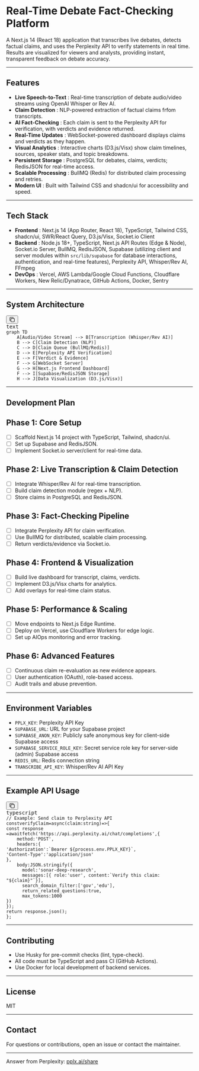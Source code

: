 # Real-Time Debate Fact-Checking Platform

A Next.js 14 (React 18) application that transcribes live debates, detects factual claims, and uses the Perplexity API to verify statements in real time. Results are visualized for viewers and analysts, providing instant, transparent feedback on debate accuracy.

---

## Features

- **Live Speech-to-Text** : Real-time transcription of debate audio/video streams using OpenAI Whisper or Rev AI.
- **Claim Detection** : NLP-powered extraction of factual claims frfom transcripts.
- **AI Fact-Checking** : Each claim is sent to the Perplexity API for verification, with verdicts and evidence returned.
- **Real-Time Updates** : WebSocket-powered dashboard displays claims and verdicts as they happen.
- **Visual Analytics** : Interactive charts (D3.js/Visx) show claim timelines, sources, speaker stats, and topic breakdowns.
- **Persistent Storage** : PostgreSQL for debates, claims, verdicts; RedisJSON for real-time access.
- **Scalable Processing** : BullMQ (Redis) for distributed claim processing and retries.
- **Modern UI** : Built with Tailwind CSS and shadcn/ui for accessibility and speed.

---

## Tech Stack

- **Frontend** : Next.js 14 (App Router, React 18), TypeScript, Tailwind CSS, shadcn/ui, SWR/React Query, D3.js/Visx, Socket.io Client
- **Backend** : Node.js 18+, TypeScript, Next.js API Routes (Edge & Node), Socket.io Server, BullMQ, RedisJSON, Supabase (utilizing client and server modules within `src/lib/supabase` for database interactions, authentication, and real-time features), Perplexity API, Whisper/Rev AI, FFmpeg
- **DevOps** : Vercel, AWS Lambda/Google Cloud Functions, Cloudflare Workers, New Relic/Dynatrace, GitHub Actions, Docker, Sentry

---

## System Architecture

<pre class="not-prose w-full rounded font-mono text-sm font-extralight"><div class="codeWrapper text-textMainDark selection:!text-superDark selection:bg-superDuper/10 bg-offset dark:bg-offsetDark my-md relative flex flex-col rounded font-mono text-sm font-thin"><div class="translate-y-xs -translate-x-xs bottom-xl mb-xl sticky top-0 flex h-0 items-start justify-end"><button type="button" class="focus-visible:bg-offsetPlus dark:focus-visible:bg-offsetPlusDark hover:bg-offsetPlus text-textOff dark:text-textOffDark hover:text-textMain dark:hover:bg-offsetPlusDark dark:hover:text-textMainDark font-sans focus:outline-none outline-none outline-transparent transition duration-300 ease-out font-sans  select-none items-center relative group/button  justify-center text-center items-center rounded-full cursor-pointer active:scale-[0.97] active:duration-150 active:ease-outExpo origin-center whitespace-nowrap inline-flex text-sm h-8 aspect-square"><div class="flex items-center min-w-0 font-medium gap-1.5 justify-center"><div class="flex shrink-0 items-center justify-center size-4"><svg xmlns="http://www.w3.org/2000/svg" width="16" height="16" viewBox="0 0 24 24" fill="none" stroke="currentColor" stroke-width="1.7999999999999998" stroke-linecap="round" stroke-linejoin="round" class="tabler-icon tabler-icon-copy "><path d="M7 7m0 2.667a2.667 2.667 0 0 1 2.667 -2.667h8.666a2.667 2.667 0 0 1 2.667 2.667v8.666a2.667 2.667 0 0 1 -2.667 2.667h-8.666a2.667 2.667 0 0 1 -2.667 -2.667z"></path><path d="M4.012 16.737a2.005 2.005 0 0 1 -1.012 -1.737v-10c0 -1.1 .9 -2 2 -2h10c.75 0 1.158 .385 1.5 1"></path></svg></div></div></button></div><div class="-mt-xl"><div><div class="text-text-200 bg-background-300 py-xs px-sm inline-block rounded-br rounded-tl-[3px] font-thin">text</div></div><div class="pr-lg"><span><code><span><span>graph TD
</span></span><span>    A[Audio/Video Stream] --> B[Transcription (Whisper/Rev AI)]
</span><span>    B --> C[Claim Detection (NLP)]
</span><span>    C --> D[Claim Queue (BullMQ/Redis)]
</span><span>    D --> E[Perplexity API Verification]
</span><span>    E --> F[Verdict & Evidence]
</span><span>    F --> G[WebSocket Server]
</span><span>    G --> H[Next.js Frontend Dashboard]
</span><span>    F --> I[Supabase/RedisJSON Storage]
</span><span>    H --> J[Data Visualization (D3.js/Visx)]
</span><span></span></code></span></div></div></div></pre>

---

## Development Plan

## Phase 1: Core Setup

- [ ] Scaffold Next.js 14 project with TypeScript, Tailwind, shadcn/ui.
- [ ] Set up Supabase and RedisJSON.
- [ ] Implement Socket.io server/client for real-time data.

## Phase 2: Live Transcription & Claim Detection

- [ ] Integrate Whisper/Rev AI for real-time transcription.
- [ ] Build claim detection module (regex + NLP).
- [ ] Store claims in PostgreSQL and RedisJSON.

## Phase 3: Fact-Checking Pipeline

- [ ] Integrate Perplexity API for claim verification.
- [ ] Use BullMQ for distributed, scalable claim processing.
- [ ] Return verdicts/evidence via Socket.io.

## Phase 4: Frontend & Visualization

- [ ] Build live dashboard for transcript, claims, verdicts.
- [ ] Implement D3.js/Visx charts for analytics.
- [ ] Add overlays for real-time claim status.

## Phase 5: Performance & Scaling

- [ ] Move endpoints to Next.js Edge Runtime.
- [ ] Deploy on Vercel, use Cloudflare Workers for edge logic.
- [ ] Set up AIOps monitoring and error tracking.

## Phase 6: Advanced Features

- [ ] Continuous claim re-evaluation as new evidence appears.
- [ ] User authentication (OAuth), role-based access.
- [ ] Audit trails and abuse prevention.

---

## Environment Variables

- `PPLX_KEY`: Perplexity API Key
- `SUPABASE_URL`: URL for your Supabase project
- `SUPABASE_ANON_KEY`: Publicly safe anonymous key for client-side Supabase access
- `SUPABASE_SERVICE_ROLE_KEY`: Secret service role key for server-side (admin) Supabase access
- `REDIS_URL`: Redis connection string
- `TRANSCRIBE_API_KEY`: Whisper/Rev AI API Key

---

## Example API Usage

<pre class="not-prose w-full rounded font-mono text-sm font-extralight"><div class="codeWrapper text-textMainDark selection:!text-superDark selection:bg-superDuper/10 bg-offset dark:bg-offsetDark my-md relative flex flex-col rounded font-mono text-sm font-thin"><div class="translate-y-xs -translate-x-xs bottom-xl mb-xl sticky top-0 flex h-0 items-start justify-end"><button type="button" class="focus-visible:bg-offsetPlus dark:focus-visible:bg-offsetPlusDark hover:bg-offsetPlus text-textOff dark:text-textOffDark hover:text-textMain dark:hover:bg-offsetPlusDark dark:hover:text-textMainDark font-sans focus:outline-none outline-none outline-transparent transition duration-300 ease-out font-sans  select-none items-center relative group/button  justify-center text-center items-center rounded-full cursor-pointer active:scale-[0.97] active:duration-150 active:ease-outExpo origin-center whitespace-nowrap inline-flex text-sm h-8 aspect-square"><div class="flex items-center min-w-0 font-medium gap-1.5 justify-center"><div class="flex shrink-0 items-center justify-center size-4"><svg xmlns="http://www.w3.org/2000/svg" width="16" height="16" viewBox="0 0 24 24" fill="none" stroke="currentColor" stroke-width="1.7999999999999998" stroke-linecap="round" stroke-linejoin="round" class="tabler-icon tabler-icon-copy "><path d="M7 7m0 2.667a2.667 2.667 0 0 1 2.667 -2.667h8.666a2.667 2.667 0 0 1 2.667 2.667v8.666a2.667 2.667 0 0 1 -2.667 2.667h-8.666a2.667 2.667 0 0 1 -2.667 -2.667z"></path><path d="M4.012 16.737a2.005 2.005 0 0 1 -1.012 -1.737v-10c0 -1.1 .9 -2 2 -2h10c.75 0 1.158 .385 1.5 1"></path></svg></div></div></button></div><div class="-mt-xl"><div><div class="text-text-200 bg-background-300 py-xs px-sm inline-block rounded-br rounded-tl-[3px] font-thin">typescript</div></div><div class="pr-lg"><span><code><span><span class="token token">// Example: Send claim to Perplexity API</span><span>
</span></span><span><span></span><span class="token token">const</span><span></span><span class="token token function-variable">verifyClaim</span><span></span><span class="token token operator">=</span><span></span><span class="token token">async</span><span></span><span class="token token punctuation">(</span><span>claim</span><span class="token token operator">:</span><span></span><span class="token token">string</span><span class="token token punctuation">)</span><span></span><span class="token token operator">=></span><span></span><span class="token token punctuation">{</span><span>
</span></span><span><span></span><span class="token token">const</span><span> response </span><span class="token token operator">=</span><span></span><span class="token token">await</span><span></span><span class="token token">fetch</span><span class="token token punctuation">(</span><span class="token token">'https://api.perplexity.ai/chat/completions'</span><span class="token token punctuation">,</span><span></span><span class="token token punctuation">{</span><span>
</span></span><span><span>    method</span><span class="token token operator">:</span><span></span><span class="token token">'POST'</span><span class="token token punctuation">,</span><span>
</span></span><span><span>    headers</span><span class="token token operator">:</span><span></span><span class="token token punctuation">{</span><span>
</span></span><span><span></span><span class="token token string-property property">'Authorization'</span><span class="token token operator">:</span><span></span><span class="token token template-string template-punctuation">`</span><span class="token token template-string">Bearer </span><span class="token token template-string interpolation interpolation-punctuation punctuation">${</span><span class="token token template-string interpolation">process</span><span class="token token template-string interpolation punctuation">.</span><span class="token token template-string interpolation">env</span><span class="token token template-string interpolation punctuation">.</span><span class="token token template-string interpolation constant">PPLX_KEY</span><span class="token token template-string interpolation interpolation-punctuation punctuation">}</span><span class="token token template-string template-punctuation">`</span><span class="token token punctuation">,</span><span>
</span></span><span><span></span><span class="token token string-property property">'Content-Type'</span><span class="token token operator">:</span><span></span><span class="token token">'application/json'</span><span>
</span></span><span><span></span><span class="token token punctuation">}</span><span class="token token punctuation">,</span><span>
</span></span><span><span>    body</span><span class="token token operator">:</span><span></span><span class="token token constant">JSON</span><span class="token token punctuation">.</span><span class="token token">stringify</span><span class="token token punctuation">(</span><span class="token token punctuation">{</span><span>
</span></span><span><span>      model</span><span class="token token operator">:</span><span></span><span class="token token">'sonar-deep-research'</span><span class="token token punctuation">,</span><span>
</span></span><span><span>      messages</span><span class="token token operator">:</span><span></span><span class="token token punctuation">[</span><span class="token token punctuation">{</span><span> role</span><span class="token token operator">:</span><span></span><span class="token token">'user'</span><span class="token token punctuation">,</span><span> content</span><span class="token token operator">:</span><span></span><span class="token token template-string template-punctuation">`</span><span class="token token template-string">Verify this claim: "</span><span class="token token template-string interpolation interpolation-punctuation punctuation">${</span><span class="token token template-string interpolation">claim</span><span class="token token template-string interpolation interpolation-punctuation punctuation">}</span><span class="token token template-string">"</span><span class="token token template-string template-punctuation">`</span><span></span><span class="token token punctuation">}</span><span class="token token punctuation">]</span><span class="token token punctuation">,</span><span>
</span></span><span><span>      search_domain_filter</span><span class="token token operator">:</span><span></span><span class="token token punctuation">[</span><span class="token token">'gov'</span><span class="token token punctuation">,</span><span></span><span class="token token">'edu'</span><span class="token token punctuation">]</span><span class="token token punctuation">,</span><span>
</span></span><span><span>      return_related_questions</span><span class="token token operator">:</span><span></span><span class="token token boolean">true</span><span class="token token punctuation">,</span><span>
</span></span><span><span>      max_tokens</span><span class="token token operator">:</span><span></span><span class="token token">1000</span><span>
</span></span><span><span></span><span class="token token punctuation">}</span><span class="token token punctuation">)</span><span>
</span></span><span><span></span><span class="token token punctuation">}</span><span class="token token punctuation">)</span><span class="token token punctuation">;</span><span>
</span></span><span><span></span><span class="token token">return</span><span> response</span><span class="token token punctuation">.</span><span class="token token">json</span><span class="token token punctuation">(</span><span class="token token punctuation">)</span><span class="token token punctuation">;</span><span>
</span></span><span><span></span><span class="token token punctuation">}</span><span class="token token punctuation">;</span><span>
</span></span><span></span></code></span></div></div></div></pre>

---

## Contributing

- Use Husky for pre-commit checks (lint, type-check).
- All code must be TypeScript and pass CI (GitHub Actions).
- Use Docker for local development of backend services.

---

## License

MIT

---

## Contact

For questions or contributions, open an issue or contact the maintainer.

---

Answer from Perplexity: [pplx.ai/share](https://www.perplexity.ai/search/pplx.ai/share)
